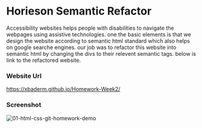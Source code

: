 # Horieson Semantic Refactor

Accessibility websites helps people with disabilities to navigate the webpages using assistive technologies. one the basic elements is that we design the website according to semantic html standard which also helps on google searche engines. our job was to refactor this website into semantic html by changing the divs to their relevent semantic tags. below is link to the refactored website.

### Website Url

https://xbaderm.github.io/Homework-Week2/

### Screenshot

![01-html-css-git-homework-demo](https://user-images.githubusercontent.com/100241085/162591831-e73d51a3-cb0e-4a43-9445-5c86543aced1.png)
